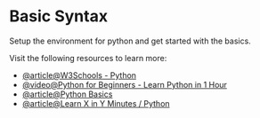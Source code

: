 # Basic Syntax

Setup the environment for python and get started with the basics.

Visit the following resources to learn more:

- [@article@W3Schools - Python](https://www.w3schools.com/python/)
- [@video@Python for Beginners - Learn Python in 1 Hour](https://www.youtube.com/watch?v=kqtD5dpn9C8)
- [@article@Python Basics](https://www.tutorialspoint.com/python/python_basic_syntax.htm)
- [@article@Learn X in Y Minutes / Python](https://learnxinyminutes.com/docs/python/)
